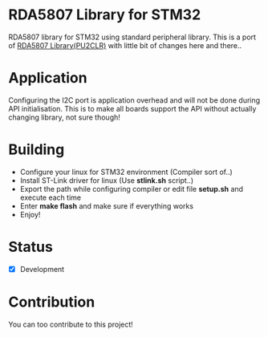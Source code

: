 # RDA5807 Library for STM32
RDA5807 library for STM32 using standard peripheral library. This is a port of [RDA5807 Library(PU2CLR)](https://github.com/pu2clr/RDA5807) with little bit of changes here and there..
# Application
Configuring the I2C port is application overhead and will not be done during API initialisation. This is to make all boards support the API without actually changing library, not sure though!
# Building
- Configure your linux for STM32 environment (Compiler sort of..)
- Install ST-Link driver for linux (Use **stlink.sh** script..)
- Export the path while configuring compiler or edit file **setup.sh** and execute each time
- Enter **make flash** and make sure if everything works
- Enjoy!
# Status
- [x] Development
# Contribution
You can too contribute to this project!

